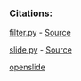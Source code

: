### Citations:
[filter.py](CODE/filter.py) - [Source](https://github.com/deroneriksson/python-wsi-preprocessing)

[slide.py](CODE/slide.py) - [Source](https://github.com/deroneriksson/python-wsi-preprocessing)

[openslide](https://openslide.org/)
